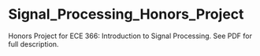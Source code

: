 # Signal_Processing_Honors_Project
Honors Project for ECE 366: Introduction to Signal Processing.  See PDF for full description.
